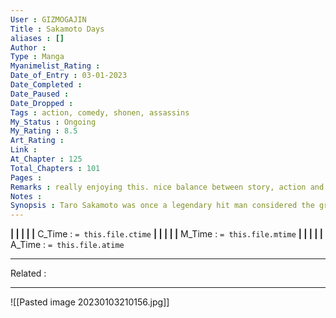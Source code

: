 ```yaml
---
User : GIZMOGAJIN
Title : Sakamoto Days
aliases : []
Author : 
Type : Manga
Myanimelist_Rating : 
Date_of_Entry : 03-01-2023 
Date_Completed : 
Date_Paused : 
Date_Dropped : 
Tags : action, comedy, shonen, assassins
My_Status : Ongoing
My_Rating : 8.5
Art_Rating : 
Link : 
At_Chapter : 125
Total_Chapters : 101
Pages : 
Remarks : really enjoying this. nice balance between story, action and comedy. a bit unrealistic though
Notes : 
Synopsis : Taro Sakamoto was once a legendary hit man considered the greatest of all time. Bad guys feared him! Assassins revered him! But then one day he quit, got married, and had a baby. He’s now living the quiet life as the owner of a neighborhood store, but how long can Sakamoto enjoy his days of retirement before his past catches up to him?!
---
```


**|  |  |  |  |** C_Time : `= this.file.ctime` **|  |  |  |  |** M_Time : `= this.file.mtime` **|  |  |  |  |** A_Time : `= this.file.atime` 

---
Related : 

---
![[Pasted image 20230103210156.jpg]]